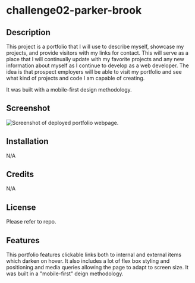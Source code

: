 # challenge02-parker-brook

## Description
This project is a portfolio that I will use to describe myself, showcase my projects, and provide visitors with my links for contact. This will serve as a place that I will continually update with my favorite projects and any new information about myself as I continue to develop as a web developer. The idea is that prospect employers will be able to visit my portfolio and see what kind of projects and code I am capable of creating.

It was built with a mobile-first design methodology.

## Screenshot
![Screenshot of deployed portfolio webpage.](assets/images/screenshot.png)

## Installation
N/A

## Credits
N/A

## License
Please refer to repo.

## Features
This portfolio features clickable links both to internal and external items which darken on hover. It also includes a lot of flex box styling and positioning and media queries allowing the page to adapt to screen size. It was built in a "mobile-first" deign methodology.